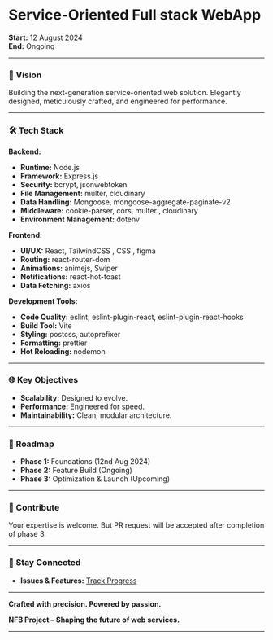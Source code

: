 # **Service-Oriented Full stack WebApp**

**Start:** 12 August 2024  
**End:** Ongoing

---

### **🚀 Vision**

Building the next-generation service-oriented web solution. Elegantly designed, meticulously crafted, and engineered for performance.

---

### **🛠️ Tech Stack**

**Backend:**
- **Runtime:** Node.js
- **Framework:** Express.js
- **Security:** bcrypt, jsonwebtoken
- **File Management:** multer, cloudinary
- **Data Handling:** Mongoose, mongoose-aggregate-paginate-v2
- **Middleware:** cookie-parser, cors, multer , cloudinary
- **Environment Management:** dotenv

**Frontend:**
- **UI/UX:** React, TailwindCSS , CSS , figma
- **Routing:** react-router-dom
- **Animations:** animejs, Swiper
- **Notifications:** react-hot-toast
- **Data Fetching:** axios

**Development Tools:**
- **Code Quality:** eslint, eslint-plugin-react, eslint-plugin-react-hooks
- **Build Tool:** Vite
- **Styling:** postcss, autoprefixer
- **Formatting:** prettier
- **Hot Reloading:** nodemon

---

### **🌐 Key Objectives**

- **Scalability:** Designed to evolve.
- **Performance:** Engineered for speed.
- **Maintainability:** Clean, modular architecture.

---

### **📅 Roadmap**

- **Phase 1:** Foundations (12nd Aug 2024)
- **Phase 2:** Feature Build (Ongoing)
- **Phase 3:** Optimization & Launch (Upcoming)

---

### **🤝 Contribute**

Your expertise is welcome. But PR request will be accepted after completion of phase 3.

---

### **📢 Stay Connected**

- **Issues & Features:** [Track Progress](https://github.com/BuddhadebKoner)

---

**Crafted with precision. Powered by passion.** 

**NFB Project – Shaping the future of web services.**

---